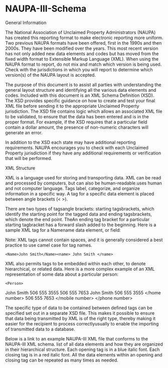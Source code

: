 # NAUPA-III-Schema

General Information

The National Association of Unclaimed Property Administrators (NAUPA) has created this reporting format to make electronic reporting more uniform. Two previous NAUPA formats have been offered, first in the 1990s and then 2000s.  They have been modified over the years. This most recent version has not only added new data elements and codes but has moved from the fixed width format to Extensible Markup Language (XML).  When using the NAUPA format to report, do not mix and match which version is being used.  Check with the jurisdictions in which you will report to determine which version(s) of the NAUPA layout is accepted.

The purpose of this document is to assist all parties with understanding the general layout structure and identifying all the various data elements and codes. Included with this document is an XML Schema Definition (XSD). The XSD provides specific guidance on how to create and test your final XML file before sending it to the appropriate Unclaimed Property jurisdiction. The XSD file contains logic which allows an associated XML file to be validated, to ensure that the data has been entered and is in the proper format. For example, if the XSD requires that a particular field contain a dollar amount, the presence of non-numeric characters will generate an error.

In addition to the XSD each state may have additional reporting requirements. NAUPA encourages you to check with each Unclaimed Property jurisdiction if they have any additional requirements or verification that will be performed.

XML Structure

XML is a language used for storing and transporting data.  XML can be read and processed by computers, but can also be human-readable.uses human and not computer language.  Tags label, categorize, and organize information in a specific way.  A tag for a specific data element is placed between angle brackets (< >). 

There are two types of tagsangle brackets:  starting tagsbrackets, which identify the starting point for the tagged data and ending tagsbrackets, which denote the end point.  TheAn ending tag bracket for a particular starting tagbracket  has a forward slash added to the beginning.  Here is a sample XML tag for a Namename data element, or field:

Note:  XML tags cannot contain spaces, and it is generally considered a best practice to use camel case for tag names.

	<Name>John Smith</Name><name> John Smith </name>

XML also permits tags to be embedded within each other, to denote hierarchical, or related data.  Here is a more complex example of an XML representation of some data about a particular person:

	<Person>
<Name>John Smith</Name>
<PhoneNumber>
<HomeNumber>506 555 3555</HomeNumber>
<MobileNumber>506 555 7653</MobileNumber>
</PhoneNumber>
	</Person>
<person>
		<name> John Smith </name>
		<phone number>
			<home number> 506 555 3555 </home number>
			<mobile number> 506 555 7653 </mobile number>
		</phone number>
	</person>

The specific type of data to be contained between defined tags can be specified set out in a separate XSD file.  This makes it possible to ensure that data being transmitted by XML is of the right type, thereby making it easier for the recipient to process correctlyusually to enable the importing of transmitted data to a database. 

Below is a link to an example NAUPA-III XML file that conforms to the NAUPA-III XML schema. list of all data elements and how they are organized in their hierarchical structure. Each opening tag is in a blue italic font. Each closing tag is in a red italic font. All the data elements within an opening and closing tag can be repeated as many times as needed.
